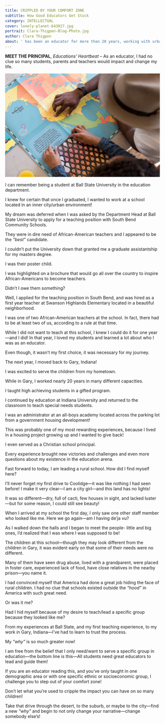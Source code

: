 ```yaml
---
title: CRIPPLED BY YOUR COMFORT ZONE
subtitle: How Good Educators Get Stuck
category: INTELLECTUAL
cover: lonely-planet-643027.jpg
portrait: Clara-Thigpen-Blog-Photo.jpg
author: Clara Thigpen
about: ' has been an educator for more than 20 years, working with urban and rural Title I schools from the Midwest to Southwest regions. She has experience in private, traditional public, and charter schools.'
---
```


**MEET THE PRINCIPAL**, *Educations’ Heartbeat* – As an educator, I had no clue so many students, parents and teachers would impact and change my life.

![unsplash.com](./lonely-planet-643027.jpg)

I can remember being a student at Ball State University in the education department. 

I knew for certain that once I graduated, I wanted to work at a school located in an inner city/urban environment! 

My dream was deferred when I was asked by the Department Head at Ball State University to apply for a teaching position with South Bend Community Schools. 

They were in dire need of African-American teachers and I appeared to be the *“best”* candidate. 

I couldn’t put the University down that granted me a graduate assistantship for my masters degree. 

I was their poster child. 

I was highlighted on a brochure that would go all over the country to inspire African-Americans to become teachers. 

Didn’t I owe them something? 

Well, I applied for the teaching position in South Bend, and was hired as a first year teacher at Swanson Highlands Elementary located in a beautiful neighborhood. 

I was one of two African-American teachers at the school. In fact, there had to be at least two of us, according to a rule at that time. 

While I did not want to teach at this school, I knew I could do it for one year—and I did! In that year, I loved my students and learned a lot about who I was as an educator. 

Even though, it wasn’t my first choice, it was necessary for my journey.

The next year, I moved back to Gary, Indiana! 

I was excited to serve the children from my hometown. 

While in Gary, I worked nearly 20 years in many different capacities. 

I taught high achieving students in a gifted program.

I continued by education at Indiana University and returned to the classroom to teach special needs students.

I was an administrator at an all-boys academy located across the parking lot from a government housing development! 

This was probably one of my most rewarding experiences, because I lived in a housing project growing up and I wanted to give back! 

I even served as a Christian school principal. 

Every experience brought new victories and challenges and even more questions about my existence in the education arena.

Fast forward to today, I am leading a rural school. How did I find myself here? 

I’ll never forget my first drive to Coolidge—it was like nothing I had seen before! I make it very clear—I am a city girl—and this land has no lights! 

It was so different—dry, full of cacti, few houses in sight, and lacked luster—but for some reason, I could still see beauty!

When I arrived at my school the first day, I only saw one other staff member who looked like me. Here we go again—am I having de’ja vu? 

As I walked down the halls and I began to meet the people- little and big ones, I’d realized that I was where I was supposed to be! 

The children at this school—though they may look different from the children in Gary, it was evident early on that some of their needs were no different. 

Many of them have seen drug abuse, lived with a grandparent, were placed in foster care, experienced lack of food, have close relatives in the nearby prison—you name it. 

I had convinced myself that America had done a great job hiding the face of rural children. I had no clue that schools existed outside the *“hood”* in America with such great need. 

Or was it me? 

Had I hid myself because of my desire to teach/lead a specific group because they looked like me?

From my experiences at Ball State, and my first teaching experience, to my work in Gary, Indiana—I’ve had to learn to trust the process. 

My *“why”* is so much greater now! 

I am free from the belief that I only need/want to serve a specific group in education—the bottom line is this—All students need great educators to lead and guide them! 

If you are an educator reading this, and you’ve only taught in one demographic area or with one specific ethnic or socioeconomic group, I challenge you to step out of your comfort zone! 

Don’t let what you’re used to cripple the impact you can have on so many children! 

Take that drive through the desert, to the suburb, or maybe to the city—find a new *“why”* and begin to not only change your narrative—change somebody else’s!
